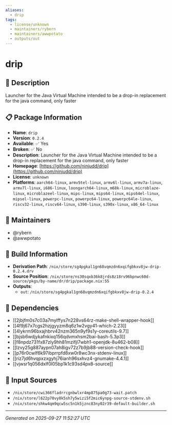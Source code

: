 ```yaml
---
aliases:
  - drip
tags:
  - license/unknown
  - maintainers/rybern
  - maintainers/awwpotato
  - outputs/out
---
```


# drip

## 📝 Description

Launcher for the Java Virtual Machine intended to be a drop-in replacement for the java command, only faster

## 📋 Package Information

- **Name**: `drip`
- **Version**: `0.2.4`
- **Available**: ✅ Yes
- **Broken**: ✅ No
- **Description**: Launcher for the Java Virtual Machine intended to be a drop-in replacement for the java command, only faster
- **Homepage**: [https://github.com/ninjudd/drip](https://github.com/ninjudd/drip)
- **License**: `unknown`
- **Platforms**: `aarch64-linux`, `armv5tel-linux`, `armv6l-linux`, `armv7a-linux`, `armv7l-linux`, `i686-linux`, `loongarch64-linux`, `m68k-linux`, `microblaze-linux`, `microblazeel-linux`, `mips-linux`, `mips64-linux`, `mips64el-linux`, `mipsel-linux`, `powerpc-linux`, `powerpc64-linux`, `powerpc64le-linux`, `riscv32-linux`, `riscv64-linux`, `s390-linux`, `s390x-linux`, `x86_64-linux`
## 👥 Maintainers

- @rybern
- @awwpotato


## 🔧 Build Information

- **Derivation Path**: `/nix/store/sg4pgkal1gn68vqmzdn6xqifgbkxv8jw-drip-0.2.4.drv`
- **Source Position**: `/nix/store/ns30sqxb36k8jrds8z18rv96bpnwc60d-source/pkgs/by-name/dr/drip/package.nix:55`
- **Outputs**:
  - `out`:  `/nix/store/sg4pgkal1gn68vqmzdn6xqifgbkxv8jw-drip-0.2.4`

## 🔗 Dependencies

- [[2jbjfm0s7c03a7mylffys7n228vs64rz-make-shell-wrapper-hook]]
- [[4f9j67x7cgs2hzjgyyzm8q6z1w2vgy41-which-2.23]]
- [[4lykrm96bxajhbrv42nzm365n9yf9s1y-coreutils-9.7]]
- [[bjsb6wdjykafnkixq156qdvmxhsm2bai-bash-5.3p3]]
- [[f8npdz731fx87zly9hh81mzifjl7wbh1-openjdk-8u462-b08]]
- [[lzvy25g887aypn07ah8igv72z7b9jb88-version-check-hook]]
- [[p76r0cwlf6k97ibprrpfd8xw0r8wc3nx-stdenv-linux]]
- [[riz7jd6hvqpxzxgyhj76ianh96sxhvz4-gnumake-4.4.1]]
- [[vjwsr1q056dxlf0l05bp1k1c93sd4px8-source]]

## 📁 Input Sources

- `/nix/store/cwi366fladrrcgnbwlxr4mp875pa0g73-wait.patch`
- `/nix/store/l622p70vy8k5sh7y5wizi5f2mic6ynpg-source-stdenv.sh`
- `/nix/store/shkw4qm9qcw5sc5n1k5jznc83ny02r39-default-builder.sh`

---
*Generated on 2025-09-27 11:52:27 UTC*
